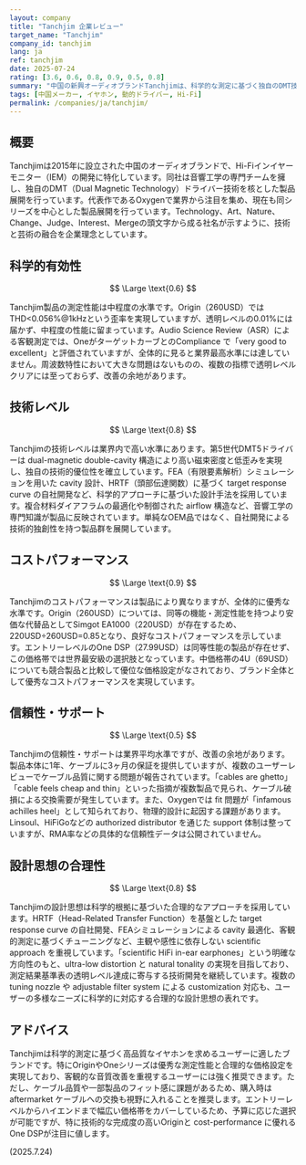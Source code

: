 ```yaml
---
layout: company
title: "Tanchjim 企業レビュー"
target_name: "Tanchjim"
company_id: tanchjim
lang: ja
ref: tanchjim
date: 2025-07-24
rating: [3.6, 0.6, 0.8, 0.9, 0.5, 0.8]
summary: "中国の新興オーディオブランドTanchjimは、科学的な測定に基づく独自のDMT技術を武器に高品質なイヤホンを展開しています。技術レベルと設計思想は優秀ですが、ケーブル品質など信頼性に課題があります。"
tags: [中国メーカー, イヤホン, 動的ドライバー, Hi-Fi]
permalink: /companies/ja/tanchjim/
---
```


## 概要

Tanchjimは2015年に設立された中国のオーディオブランドで、Hi-Fiインイヤーモニター（IEM）の開発に特化しています。同社は音響工学の専門チームを擁し、独自のDMT（Dual Magnetic Technology）ドライバー技術を核とした製品展開を行っています。代表作であるOxygenで業界から注目を集め、現在も同シリーズを中心とした製品展開を行っています。Technology、Art、Nature、Change、Judge、Interest、Mergeの頭文字から成る社名が示すように、技術と芸術の融合を企業理念としています。

## 科学的有効性

$$ \Large \text{0.6} $$

Tanchjim製品の測定性能は中程度の水準です。Origin（260USD）ではTHD<0.056%@1kHzという歪率を実現していますが、透明レベルの0.01%には届かず、中程度の性能に留まっています。Audio Science Review（ASR）による客観測定では、OneがターゲットカーブとのCompliance で「very good to excellent」と評価されていますが、全体的に見ると業界最高水準には達していません。周波数特性において大きな問題はないものの、複数の指標で透明レベルクリアには至っておらず、改善の余地があります。

## 技術レベル

$$ \Large \text{0.8} $$

Tanchjimの技術レベルは業界内で高い水準にあります。第5世代DMT5ドライバーは dual-magnetic double-cavity 構造により高い磁束密度と低歪みを実現し、独自の技術的優位性を確立しています。FEA（有限要素解析）シミュレーションを用いた cavity 設計、HRTF（頭部伝達関数）に基づく target response curve の自社開発など、科学的アプローチに基づいた設計手法を採用しています。複合材料ダイアフラムの最適化や制御された airflow 構造など、音響工学の専門知識が製品に反映されています。単純なOEM品ではなく、自社開発による技術的独創性を持つ製品群を展開しています。

## コストパフォーマンス

$$ \Large \text{0.9} $$

Tanchjimのコストパフォーマンスは製品により異なりますが、全体的に優秀な水準です。Origin（260USD）については、同等の機能・測定性能を持つより安価な代替品としてSimgot EA1000（220USD）が存在するため、220USD÷260USD=0.85となり、良好なコストパフォーマンスを示しています。エントリーレベルのOne DSP（27.99USD）は同等性能の製品が存在せず、この価格帯では世界最安級の選択肢となっています。中価格帯の4U（69USD）についても競合製品と比較して優位な価格設定がなされており、ブランド全体として優秀なコストパフォーマンスを実現しています。

## 信頼性・サポート

$$ \Large \text{0.5} $$

Tanchjimの信頼性・サポートは業界平均水準ですが、改善の余地があります。製品本体に1年、ケーブルに3ヶ月の保証を提供していますが、複数のユーザーレビューでケーブル品質に関する問題が報告されています。「cables are ghetto」「cable feels cheap and thin」といった指摘が複数製品で見られ、ケーブル破損による交換需要が発生しています。また、Oxygenでは fit 問題が「infamous achilles heel」として知られており、物理的設計に起因する課題があります。Linsoul、HiFiGoなどの authorized distributor を通じた support 体制は整っていますが、RMA率などの具体的な信頼性データは公開されていません。

## 設計思想の合理性

$$ \Large \text{0.8} $$

Tanchjimの設計思想は科学的根拠に基づいた合理的なアプローチを採用しています。HRTF（Head-Related Transfer Function）を基盤とした target response curve の自社開発、FEAシミュレーションによる cavity 最適化、客観的測定に基づくチューニングなど、主観や感性に依存しない scientific approach を重視しています。「scientific HiFi in-ear earphones」という明確な方向性のもと、ultra-low distortion と natural tonality の実現を目指しており、測定結果基準表の透明レベル達成に寄与する技術開発を継続しています。複数の tuning nozzle や adjustable filter system による customization 対応も、ユーザーの多様なニーズに科学的に対応する合理的な設計思想の表れです。

## アドバイス

Tanchjimは科学的測定に基づく高品質なイヤホンを求めるユーザーに適したブランドです。特にOriginやOneシリーズは優秀な測定性能と合理的な価格設定を実現しており、客観的な音質改善を重視するユーザーには強く推奨できます。ただし、ケーブル品質や一部製品のフィット感に課題があるため、購入時は aftermarket ケーブルへの交換も視野に入れることを推奨します。エントリーレベルからハイエンドまで幅広い価格帯をカバーしているため、予算に応じた選択が可能ですが、特に技術的な完成度の高いOriginと cost-performance に優れるOne DSPが注目に値します。

(2025.7.24)